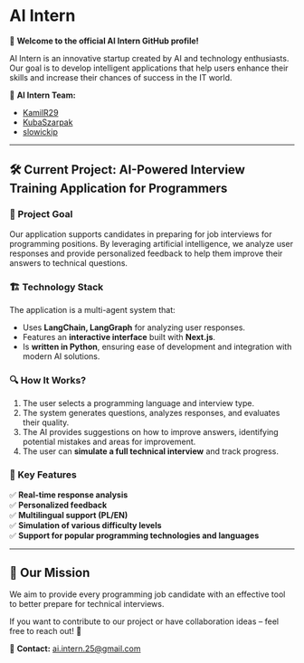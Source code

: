 # AI Intern

👋 **Welcome to the official AI Intern GitHub profile!**

AI Intern is an innovative startup created by AI and technology enthusiasts. Our goal is to develop intelligent applications that help users enhance their skills and increase their chances of success in the IT world.

🔬 **AI Intern Team:**
- [KamilR29](https://github.com/KamilR29)
- [KubaSzarpak](https://github.com/KubaSzarpak)
- [slowickip](https://github.com/slowickip)

---

## 🛠 Current Project: AI-Powered Interview Training Application for Programmers

### 🎯 Project Goal
Our application supports candidates in preparing for job interviews for programming positions. By leveraging artificial intelligence, we analyze user responses and provide personalized feedback to help them improve their answers to technical questions.

### 🏗 Technology Stack
The application is a multi-agent system that:
- Uses **LangChain, LangGraph** for analyzing user responses.
- Features an **interactive interface** built with **Next.js**.
- Is **written in Python**, ensuring ease of development and integration with modern AI solutions.

### 🔍 How It Works?
1. The user selects a programming language and interview type.
2. The system generates questions, analyzes responses, and evaluates their quality.
3. The AI provides suggestions on how to improve answers, identifying potential mistakes and areas for improvement.
4. The user can **simulate a full technical interview** and track progress.

### 🌟 Key Features
✅ **Real-time response analysis**  
✅ **Personalized feedback**  
✅ **Multilingual support (PL/EN)**  
✅ **Simulation of various difficulty levels**  
✅ **Support for popular programming technologies and languages**  

---

## 🚀 Our Mission
We aim to provide every programming job candidate with an effective tool to better prepare for technical interviews.

If you want to contribute to our project or have collaboration ideas – feel free to reach out! 🎉

📩 **Contact:** ai.intern.25@gmail.com
